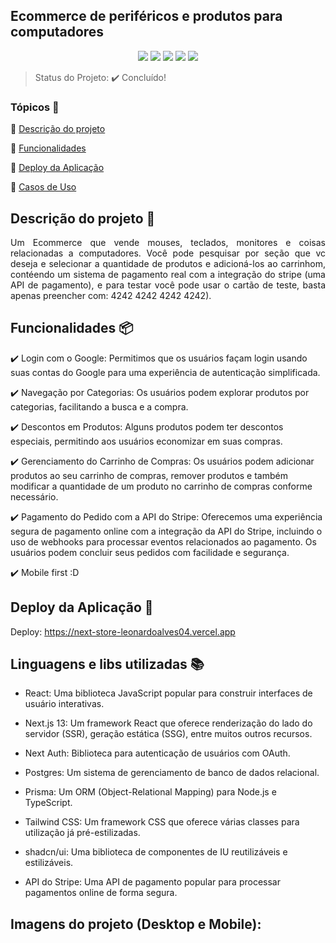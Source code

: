 ## Ecommerce de periféricos e produtos para computadores

<p align="center">
  <img src="https://img.shields.io/static/v1?label=next&message=framework&color=blue&style=for-the-badge&logo=Next"/>
  <img src="https://img.shields.io/static/v1?label=vercel&message=deploy&color=blue&style=for-the-badge&logo=vercel"/>
  <img src="http://img.shields.io/static/v1?label=Tailwind&message=biblioteca&color=red&style=for-the-badge&logo=tailwind"/>
  <img src="http://img.shields.io/static/v1?label=shadcn&message=biblioteca&color=red&style=for-the-badge&logo=shadcn"/>
  <img src="http://img.shields.io/static/v1?label=Prisma&message=ORM&color=red&style=for-the-badge&logo=Prisma"/>
</p>

> Status do Projeto: :heavy_check_mark: Concluído!

### Tópicos 🔹

:small_blue_diamond: [Descrição do projeto](#descrição-do-projeto)

:small_blue_diamond: [Funcionalidades](#funcionalidades)

:small_blue_diamond: [Deploy da Aplicação](#deploy-da-aplicação-dash)

:small_blue_diamond: [Casos de Uso](#casos-de-uso-warning)

## Descrição do projeto 📝

<p align="justify">
Um Ecommerce que vende mouses, teclados, monitores e coisas relacionadas a computadores. Você pode pesquisar por seção que vc deseja e selecionar a quantidade de produtos e adicioná-los ao carrinhom, contéendo um sistema de pagamento real com a integração do stripe (uma API de pagamento), e para testar você pode usar o cartão de teste, basta apenas preencher com: 4242 4242 4242 4242).

</p>

## Funcionalidades 📦

:heavy_check_mark: Login com o Google: Permitimos que os usuários façam login usando suas contas do Google para uma experiência de autenticação simplificada.

:heavy_check_mark: Navegação por Categorias: Os usuários podem explorar produtos por categorias, facilitando a busca e a compra.

:heavy_check_mark: Descontos em Produtos: Alguns produtos podem ter descontos especiais, permitindo aos usuários economizar em suas compras.

:heavy_check_mark: Gerenciamento do Carrinho de Compras: Os usuários podem adicionar produtos ao seu carrinho de compras, remover produtos e também modificar a quantidade de um produto no carrinho de compras conforme necessário.

:heavy_check_mark: Pagamento do Pedido com a API do Stripe: Oferecemos uma experiência segura de pagamento online com a integração da API do Stripe, incluindo o uso de webhooks para processar eventos relacionados ao pagamento. Os usuários podem concluir seus pedidos com facilidade e segurança.

:heavy_check_mark: Mobile first :D

## Deploy da Aplicação :dash:

Deploy: https://next-store-leonardoalves04.vercel.app

## Linguagens e libs utilizadas :books:

- React: Uma biblioteca JavaScript popular para construir interfaces de usuário interativas.

- Next.js 13: Um framework React que oferece renderização do lado do servidor (SSR), geração estática (SSG), entre muitos outros recursos.

- Next Auth: Biblioteca para autenticação de usuários com OAuth.

- Postgres: Um sistema de gerenciamento de banco de dados relacional.

- Prisma: Um ORM (Object-Relational Mapping) para Node.js e TypeScript.

- Tailwind CSS: Um framework CSS que oferece várias classes para utilização já pré-estilizadas.
  
- shadcn/ui: Uma biblioteca de componentes de IU reutilizáveis e estilizáveis.

- API do Stripe: Uma API de pagamento popular para processar pagamentos online de forma segura.

## Imagens do projeto (Desktop e Mobile):

